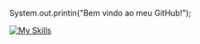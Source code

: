 System.out.printin("Bem vindo ao meu GitHub!"); 


[![My Skills](https://skillicons.dev/icons?i=js,html,css,wasm)](https://skillicons.dev)

